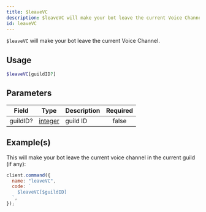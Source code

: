 ```yaml
---
title: $leaveVC
description: $leaveVC will make your bot leave the current Voice Channel.
id: leaveVC
---
```


`$leaveVC` will make your bot leave the current Voice Channel.

## Usage

```php
$leaveVC[guildID?]
```

## Parameters

| Field    | Type                                                                                                | Description | Required |
| -------- | --------------------------------------------------------------------------------------------------- | ----------- | :------: |
| guildID? | [integer](https://developer.mozilla.org/en-US/docs/Web/JavaScript/Reference/Global_Objects/Integer) | guild ID    |  false   |

## Example(s)

This will make your bot leave the current voice channel in the current guild (if any):

```javascript
client.command({
  name: "leaveVC",
  code: `
    $leaveVC[$guildID]
  `,
});
```

